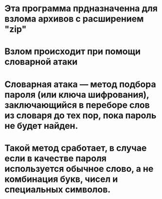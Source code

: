 # Эта программа прдназначенна для взлома архивов с расширением "zip"
# Взлом происходит при помощи словарной атаки
# Словарная атака — метод подбора пароля (или ключа шифрования), заключающийся в переборе слов из словаря до тех пор, пока пароль не будет найден. 
# Такой метод сработает, в случае если в качестве пароля используется обычное слово, а не комбинация букв, чисел и специальных символов.
